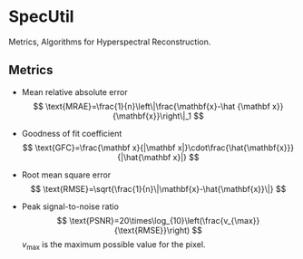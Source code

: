 # SpecUtil
Metrics, Algorithms for Hyperspectral Reconstruction.



## Metrics

- Mean relative absolute error
  $$
  \text{MRAE}=\frac{1}{n}\left\|\frac{\mathbf{x}-\hat {\mathbf x}}{\mathbf{x}}\right\|_1
  $$
  

- Goodness of fit coefficient 
  $$
  \text{GFC}=\frac{\mathbf x}{|\mathbf x|}\cdot\frac{\hat{\mathbf{x}}}{|\hat{\mathbf x}|}
  $$
  

- Root mean square error
  $$
  \text{RMSE}=\sqrt{\frac{1}{n}\|\mathbf{x}-\hat{\mathbf{x}}\|}
  $$

- Peak signal-to-noise ratio
  $$
  \text{PSNR}=20\times\log_{10}\left(\frac{v_{\max}}{\text{RMSE}}\right)
  $$
  $v_{\max}$ is the maximum possible value for the pixel.

